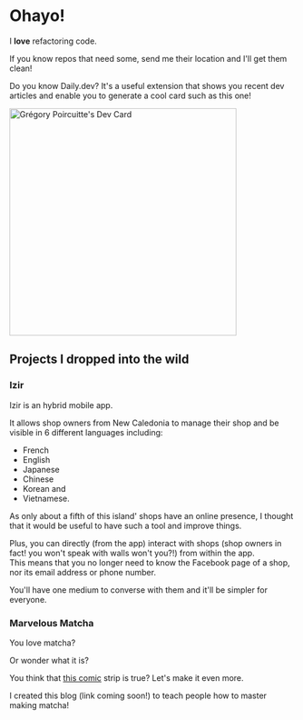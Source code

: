 # Ohayo!

I **love** refactoring code.

If you know repos that need some, send me their location and I'll get them clean!

Do you know Daily.dev? It's a useful extension that shows you recent dev articles and enable you to generate a cool card such as this one!

<a href="https://app.daily.dev/Gregordy"><img src="https://api.daily.dev/devcards/03c76fd60bae47fe863736d8cefc15c2.png?r=1r8" width="400" alt="Grégory Poircuitte's Dev Card"/></a>

## Projects I dropped into the wild

### Izir

Izir is an hybrid mobile app.

It allows shop owners from New Caledonia to manage their shop and be visible in 6 different languages including:
- French
- English
- Japanese
- Chinese
- Korean and
- Vietnamese.

As only about a fifth of this island' shops have an online presence, I thought that it would be useful to have such a tool and improve things.

Plus, you can directly (from the app) interact with shops (shop owners in fact! you won't speak with walls won't you?!) from within the app.  
This means that you no longer need to know the Facebook page of a shop, nor its email address or phone number.

You'll have one medium to converse with them and it'll be simpler for everyone.


### Marvelous Matcha

You love matcha?

Or wonder what it is?

You think that [this comic](https://medium.com/slackjaw/coffee-people-vs-tea-people-b14a54714167) strip is true?
Let's make it even more.

I created this blog (link coming soon!) to teach people how to master making matcha!
